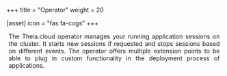 +++
title = "Operator"
weight = 20

[asset]
  icon = "fas fa-cogs"
+++

<p style="margin-left: 5px; margin-right: 5px; text-align: justify">
The Theia.cloud operator manages your running application sessions on the cluster.
It starts new sessions if requested and stops sessions based on different events.
The operator offers multiple extension points to be able to plug in custom functionality in the deployment process of applications.
</p>
